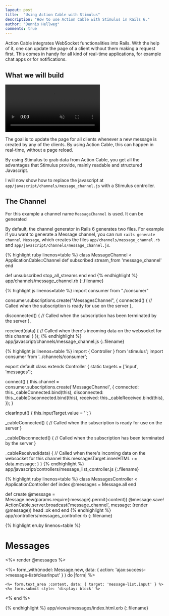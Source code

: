 ```yaml
---
layout: post
title:  "Using Action Cable with Stimulus"
description: "How to use Action Cable with Stimulus in Rails 6."
author: "Dennis Hellweg"
comments: true
---
```


Action Cable integrates WebSocket functionalities into Rails. With the help of 
it, one can update the page of a client without them making a request first.
This comes in handy for all kind of real-time applications, for example chat apps
or for notifications.

## What we will build
<video autoplay loop muted playsinline controls class="video">
  <source src="/assets/actioncable_stimulus_result.mp4" type="video/mp4">
</video>

The goal is to update the page for all clients whenever a new message is created by
any of the clients. By using Action Cable, this can happen in real-time, without
a page reload.

By using Stimulus to grab data from Action Cable, you get all the advantages
that Stimulus provide, mainly readable and structured Javascript.

I will now show how to replace the javascript at `app/javascript/channels/message_channel.js` with a
Stimulus controller.

## The Channel

For this example a channel name `MessageChannel` is used. It can be generated

By default, the channel generator in Rails 6 generates two files. For example if
you want to generate a Message channel, you can run `rails generate channel Message`,
which creates the files `app/channels/message_channel.rb` and `app/javascript/channels/message_channel.js`.

{% highlight ruby linenos=table %}
class MessageChannel < ApplicationCable::Channel
  def subscribed
    stream_from 'message_channel'
  end

  def unsubscribed
    stop_all_streams
  end
end
{% endhighlight %}
app/channels/message_channel.rb
{:.filename}


{% highlight js linenos=table %}
import consumer from "./consumer"

consumer.subscriptions.create("MessagesChannel", {
  connected() {
    // Called when the subscription is ready for use on the server
  },

  disconnected() {
    // Called when the subscription has been terminated by the server
  },

  received(data) {
    // Called when there's incoming data on the websocket for this channel
  }
});
{% endhighlight %}
app/javascript/channels/message_channel.js
{:.filename}

{% highlight js linenos=table %}
import { Controller } from 'stimulus';
import consumer from '../channels/consumer';

export default class extends Controller {
  static targets = ['input', 'messages'];

  connect() {
    this.channel = consumer.subscriptions.create('MessageChannel', {
      connected: this._cableConnected.bind(this),
      disconnected: this._cableDisconnected.bind(this),
      received: this._cableReceived.bind(this),
    });
  }

  clearInput() {
    this.inputTarget.value = '';
  }

  _cableConnected() {
    // Called when the subscription is ready for use on the server
  }

  _cableDisconnected() {
    // Called when the subscription has been terminated by the server
  }

  _cableReceived(data) {
    // Called when there's incoming data on the websocket for this channel
    this.messagesTarget.innerHTML += data.message;
  }
}
{% endhighlight %}
app/javascript/controllers/message_list_controller.js
{:.filename}

{% highlight ruby linenos=table %}
class MessagesController < ApplicationController
  def index
    @messages = Message.all
  end

  def create
    @message = Message.new(params.require(:message).permit(:content))
    @message.save!
    ActionCable.server.broadcast('message_channel', message: (render @message))
    head :ok
  end
end
{% endhighlight %}
app/controllers/messages_controller.rb
{:.filename}

{% highlight eruby linenos=table %}
<h1>Messages</h1>

<div data-controller='message-list' data-message-list-user='1'>
  <div data-target='message-list.messages'>
    <%= render @messages %>
  </div>

  <%= form_with(model: Message.new,
                data: { action: 'ajax:success->message-list#clearInput' }
      ) do |form| %>

    <%= form.text_area :content, data: { target: 'message-list.input' } %>
    <%= form.submit style: 'display: block' %>
  <% end %>
</div>
{% endhighlight %}
app/views/messages/index.html.erb
{:.filename}
